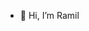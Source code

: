 - 👋 Hi, I’m Ramil
<!---
RamilRD/RamilRD is a ✨ special ✨ repository because its `README.md` (this file) appears on your GitHub profile.
You can click the Preview link to take a look at your changes.
--->
